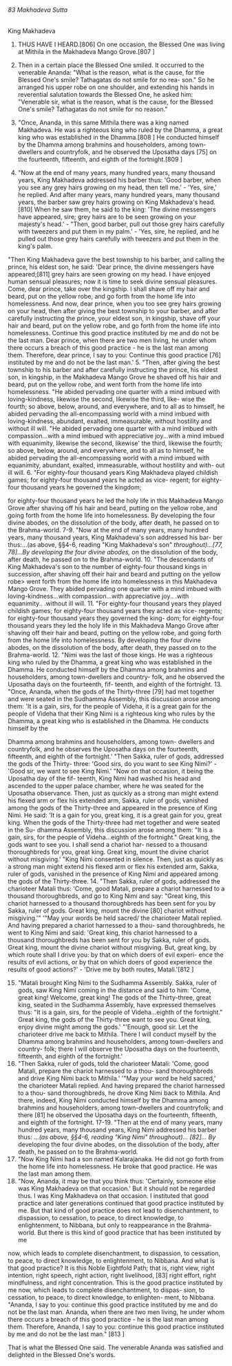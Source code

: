 ###### 83 Makhadeva Sutta

 King Makhadeva

1. THUS HAVE I HEARD.[806] On one occasion, the Blessed One was
living at Mithila in the Makhadeva Mango Grove.[807 ]
2. Then in a certain place the Blessed One smiled. It occurred
to the venerable Ananda: "What is the reason, what is the cause,
for the Blessed One's smile? Tathagatas do not smile for no rea-
son." So he arranged his upper robe on one shoulder, and
extending his hands in reverential salutation towards the
Blessed One, he asked him: "Venerable sir, what is the reason,
what is the cause, for the Blessed One's smile? Tathagatas do not
smile for no reason."
3. "Once, Ananda, in this same Mithila there was a king
named Makhadeva. He was a righteous king who ruled by the
Dhamma, a great king who was established in the Dhamma.[808 ]
He conducted himself by the Dhamma among brahmins and
householders, among town-dwellers and countryfolk, and he
observed the Uposatha days [75] on the fourteenth, fifteenth,
and eighth of the fortnight.[809 ]

4. "Now at the end of many years, many hundred years, many
thousand years, King Makhadeva addressed his barber thus:
'Good barber, when you see any grey hairs growing on my
head, then tell me.' - 'Yes, sire,' he replied. And after many
years, many hundred years, many thousand years, the barber
saw grey hairs growing on King Makhadeva's head. [810] When he
saw them, he said to the king: 'The divine messengers have
appeared, sire; grey hairs are to be seen growing on your
majesty's head.' - "Then, good barber, pull out those grey hairs
carefully with tweezers and put them in my palm.' - 'Yes, sire,
he replied, and he pulled out those grey hairs carefully with
tweezers and put them in the king's palm.

"Then King Makhadeva gave the best township to his barber,
and calling the prince, his eldest son, he said: 'Dear prince, the
divine messengers have appeared;[811] grey hairs are seen growing
on my head. I have enjoyed human sensual pleasures; now it is
time to seek divine sensual pleasures. Come, dear prince, take
over the kingship. I shall shave off my hair and beard, put on the
yellow robe, and go forth from the home life into homelessness.
And now, dear prince, when you too see grey hairs growing on
your head, then after giving the best township to your barber,
and after carefully instructing the prince, your eldest son, in
kingship, shave off your hair and beard, put on the yellow robe,
and go forth from the home life into homelessness. Continue this
good practice instituted by me and do not be the last man. Dear
prince, when there are two men living, he under whom there
occurs a breach of this good practice - he is the last man among
them. Therefore, dear prince, I say to you: Continue this good
practice [76] instituted by me and do not be the last man.'
5. "Then, after giving the best township to his barber and after
carefully instructing the prince, his eldest son, in kingship, in
the Makhadeva Mango Grove he shaved off his hair and beard,
put on the yellow robe, and went forth from the home life into
homelessness.
"He abided pervading one quarter with a mind imbued with
loving-kindness, likewise the second, likewise the third, like-
wise the fourth; so above, below, around, and everywhere, and
to all as to himself, he abided pervading the all-encompassing
world with a mind imbued with loving-kindness, abundant,
exalted, immeasurable, without hostility and without ill will.
"He abided pervading one quarter with a mind imbued with
compassion...with a mind imbued with appreciative joy...with
a mind imbued with equanimity, likewise the second, likewise'
the third, likewise the fourth; so above, below, around, and
everywhere, and to all as to himself, he abided pervading the
all-encompassing world with a mind imbued with equanimity,
abundant, exalted, immeasurable, without hostility and with-
out ill will.
6. "For eighty-four thousand years King Makhadeva played
childish games; for eighty-four thousand years he acted as vice-
regent; for eighty-four thousand years he governed the kingdom;

for eighty-four thousand years he led the holy life in this
Makhadeva Mango Grove after shaving off his hair and beard,
putting on the yellow robe, and going forth from the home life
into homelessness. By developing the four divine abodes, on
the dissolution of the body, after death, he passed on to the
Brahma-world.
7-9. "Now at the end of many years, many hundred years,
many thousand years, King Makhadeva's son addressed his bar-
ber thus:...(as above, §§4-6, reading "King Makhadeva's son"
_throughout)...[77, 78]...By developing the four divine abodes, on_
the dissolution of the body, after death, he passed on to the
Brahma-world.
10. "The descendants of King Makhadeva's son to the number
of eighty-four thousand kings in succession, after shaving off
their hair and beard and putting on the yellow robe> went forth
from the home life into homelessness in this Makhadeva Mango
Grove. They abided pervading one quarter with a mind imbued
with loving-kindness...with compassion...with appreciative
joy.. .with equanimity.. .without ill will.
11. "For eighty-four thousand years they played childish
games; for eighty-four thousand years they acted as vice-
regents; for eighty-four thousand years they governed the king-
dom; for eighty-four thousand years they led the holy life in this
Makhadeva Mango Grove after shaving off their hair and beard,
putting on the yellow robe, and going forth from the home life
into homelessness. By developing the four divine abodes, on the
dissolution of the body, after death, they passed on to the
Brahma-world.
12. "Nimi was the last of those kings. He was a righteous king
who ruled by the Dhamma, a great king who was established in
the Dhamma. He conducted himself by the Dhamma among
brahmins and householders, among town-dwellers and country-
folk, and he observed the Uposatha days on the fourteenth, fif-
teenth, and eighth of the fortnight.
13. "Once, Ananda, when the gods of the Thirty-three [79] had
met together and were seated in the Sudhamma Assembly, this
discussion arose among them: 'It is a gain, sirs, for the people of
Videha, it is a great gain for the people of Videha that their King
Nimi is a righteous king who rules by the Dhamma, a great king
who is established in the Dhamma. He conducts himself by the

Dhamma among brahmins and householders, among town-
dwellers and countryfolk, and he observes the Uposatha days
on the fourteenth, fifteenth, and eighth of the fortnight.'
"Then Sakka, ruler of gods, addressed the gods of the Thirty-
three: 'Good sirs, do you want to see King Nimi?' - 'Good sir,
we want to see King Nimi.'
"Now on that occasion, it being the Uposatha day of the fif-
teenth, King Nimi had washed his head and ascended to the
upper palace chamber, where he was seated for the Uposatha
observance. Then, just as quickly as a strong man might extend
his flexed arm or flex his extended arm, Sakka, ruler of gods,
vanished among the gods of the Thirty-three and appeared in
the presence of King Nimi. He said: 'It is a gain for you, great
king, it is a great gain for you, great king. When the gods of the
Thirty-three had met together and were seated in the Su-
dhamma Assembly, this discussion arose among them: "It is a
gain, sirs, for the people of Videha...eighth of the fortnight."
Great king, the gods want to see you. I shall send a chariot har-
nessed to a thousand thoroughbreds for you, great king. Great
king, mount the divine chariot without misgiving.'
"King Nimi consented in silence. Then, just as quickly as a
strong man might extend his flexed arm or flex his extended
arm, Sakka, ruler of gods, vanished in the presence of King
Nimi and appeared among the gods of the Thirty-three.
14. "Then Sakka, ruler of gods, addressed the charioteer
Matali thus: 'Come, good Matali, prepare a chariot harnessed to
a thousand thoroughbreds, and go to King Nimi and say: "Great
king, this chariot harnessed to a thousand thoroughbreds has
been sent for you by Sakka, ruler of gods. Great king, mount the
divine [80] chariot without misgiving.'"
'"May your words be held sacred/ the charioteer Matali
replied. And having prepared a chariot harnessed to a thou-
sand thoroughbreds, he went to King Nimi and said: 'Great
king, this chariot harnessed to a thousand thoroughbreds has
been sent for you by Sakka, ruler of gods. Great king, mount
the divine chariot without misgiving. But, great king, by which
route shall I drive you: by that on which doers of evil experi-
ence the results of evil actions, or by that on which doers of
good experience the results of good actions?' - 'Drive me by
both routes, Matali.'[812 ]

15. "Matali brought King Nimi to the Sudhamma Assembly.
Sakka, ruler of gods, saw King Nimi coming in the distance and
said to him: 'Come, great king! Welcome, great king! The gods
of the Thirty-three, great king, seated in the Sudhamma
Assembly, have expressed themselves thus: "It is a gain, sirs, for
the people of Videha...eighth of the fortnight." Great king, the
gods of the Thirty-three want to see you. Great king, enjoy
divine might among the gods.'
"'Enough, good sir. Let the charioteer drive me back to
Mithila. There I will conduct myself by the Dhamma among
brahmins and householders, among town-dwellers and country-
folk; there I will observe the Uposatha days on the fourteenth,
fifteenth, and eighth of the fortnight.'
16. "Then Sakka, ruler of gods, told the charioteer Matali:
'Come, good Matali, prepare the chariot harnessed to a thou-
sand thoroughbreds and drive King Nimi back to Mithila.'
'"May your word be held sacred,' the charioteer Matali
replied. And having prepared the chariot harnessed to a thou-
sand thoroughbreds, he drove King Nimi back to Mithila. And
there, indeed, King Nimi conducted himself by the Dhamma
among brahmins and householders, among town-dwellers and
countryfolk; and there [81] he observed the Uposatha days on
the fourteenth, fifteenth, and eighth of the fortnight.
17-19. "Then at the end of many years, many hundred years,
many thousand years, King Nimi addressed his barber thus:
_...(as above, §§4-6, reading "King Nimi" throughout)... [82]... By_
developing the four divine abodes, on the dissolution of the
body, after death, he passed on to the Brahma-world.
20. "Now King Nimi had a son named Kalarajanaka. He did
not go forth from the home life into homelessness. He broke that
good practice. He was the last man among them.
21. "Now, Ananda, it may be that you think thus: 'Certainly,
someone else was King Makhadeva on that occasion.' But it
should not be regarded thus. I was King Makhadeva on that
occasion. I instituted that good practice and later generations
continued that good practice instituted by me. But that kind of
good practice does not lead to disenchantment, to dispassion, to
cessation, to peace, to direct knowledge, to enlightenment, to
Nibbana, but only to reappearance in the Brahma-world. But
there is this kind of good practice that has been instituted by me

now, which leads to complete disenchantment, to dispassion, to
cessation, to peace, to direct knowledge, to enlightenment, to
Nibbana. And what is that good practice? It is this Noble
Eightfold Path; that is, right view, right intention, right speech,
right action, right livelihood, [83] right effort, right mindfulness,
and right concentration. This is the good practice instituted by
me now, which leads to complete disenchantment, to dispas-
sion, to cessation, to peace, to direct knowledge, to enlighten-
ment, to Nibbana.
"Ananda, I say to you: continue this good practice instituted
by me and do not be the last man. Ananda, when there are two
men living, he under whom there occurs a breach of this good
practice - he is the last man among them. Therefore, Ananda, I
say to you: continue this good practice instituted by me and do
not be the last man." [813 ]

That is what the Blessed One said. The venerable Ananda was
satisfied and delighted in the Blessed One's words.
